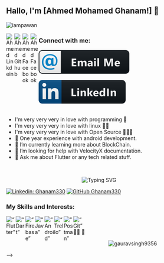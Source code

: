 ## Hallo, I'm [Ahmed Mohamed Ghanam!] 👋

<p align="left"> <img src="https://komarev.com/ghpvc/?username=iampawan&label=Views&color=blue&style=plastic" alt="iampawan" /> </p>

<a href="https://www.linkedin.com/in/ahmed-mohamed-a67100193">
  <img align="left" alt="Ahmed Linkdein" width="22px" src="https://cdn.jsdelivr.net/npm/simple-icons@v3/icons/linkedin.svg" />
</a>
<a href="https://github.com/Ghanam330">
  <img align="left" alt="Ahmed Github" width="22px" src="https://cdn.jsdelivr.net/npm/simple-icons@v3/icons/github.svg" />
</a>
<a href="https://www.facebook.com/profile.php?id=100011744910238">
  <img align="left" alt="Ahmed Facebook" width="22px" src="https://cdn.jsdelivr.net/npm/simple-icons@v3/icons/facebook.svg" />
</a>
<a href="ahmedmohamedghanam6@gmail.com">
  <img align="left" alt="Ahmed Facebook" width="22px" src="https://cdn.jsdelivr.net/npm/simple-icons@v3/icons/gmail.svg" />
</a>

<!-- Social media links -->
### Connect with me:
[![my email: anas.elgarhy.dev@gmail.com](https://raw.githubusercontent.com/MikeCodesDotNET/ColoredBadges/master/svg/social/email_me.svg "anas.elgarhy.dev@gmail.com")](mailto:ahmedmoahmedghanam.dev@gmail.com)

[![My linkedin profile](https://raw.githubusercontent.com/MikeCodesDotNET/ColoredBadges/master/svg/social/linkedin.svg "@anas-elgarhy")](https://www.linkedin.com/in/ahmed-mohamed-a67100193)
<br/>
<br/>

- I'm very very very in love with programming 🖤 
- I'm very very very in love with linux 🐧🤍
- I'm very very very in love with Open Source 💙💙💙
- 🔭 One year experience with android development.
- 🌱 I’m currently learning more about BlockChain.
- 🤔 I’m looking for help with VelocityX documentation.
- 💬 Ask me about Flutter or any tech related stuff.

</p>
<br>
<p  align="center">
<img alt="Typing SVG" src="https://readme-typing-svg.herokuapp.com?color=%232E9FD0&vCenter=true&width=500&lines=I+started+my+programming+career+16+years+ago.;I+have+experience+in+many+programming+languages.;Like+C%2CC%2B%2B%2CJava%2CPython%2CKotlin%2CJavaScript++;"/>
</p>


[![Linkedin: Ghanam330](https://img.shields.io/badge/-imthepk-blue?style=flat-square&logo=Linkedin&logoColor=white&link=https://www.linkedin.com/in/imthepk/)](https://www.linkedin.com/in/ahmed-mohamed-a67100193)
[![GitHub Ghanam330](https://img.shields.io/github/followers/Ghanam330?label=follow&style=social)](https://github.com/Ghanam330)

### My Skills and Interests:

<p><img align="left" alt=“Flutter” width="26px" src="https://www.vectorlogo.zone/logos/flutterio/flutterio-icon.svg" />
<p><img align="left" alt=“Dart” width="26px" src="https://www.vectorlogo.zone/logos/dartlang/dartlang-icon.svg" /> 
<img align="left" alt=“Firebase” width="26px" src="https://www.vectorlogo.zone/logos/firebase/firebase-icon.svg" /> 
<img align="left" alt=“Java” width="26px" src="https://www.vectorlogo.zone/logos/java/java-icon.svg" /> 
<img align="left" alt=“Android” width="26px" src="https://www.vectorlogo.zone/logos/android/android-icon.svg" />
<img align="left" alt=“Trello” width="26px" src="https://www.vectorlogo.zone/logos/trello/trello-icon.svg" />
<img align="left" alt=“Postman” width="26px" src="https://www.vectorlogo.zone/logos/getpostman/getpostman-icon.svg" />
<img align="left" alt=“Git” width="26px" src="https://www.vectorlogo.zone/logos/git-scm/git-scm-icon.svg" />
 <br/>
 <br/>
 👋💙 🤝
 <p align="center"> <img src="https://komarev.com/ghpvc/?username=AbdelrahmanFouad1&label=Visitors&color=blue&style=plastic" alt="gauravsingh9356" /> </p> -->


</div>


